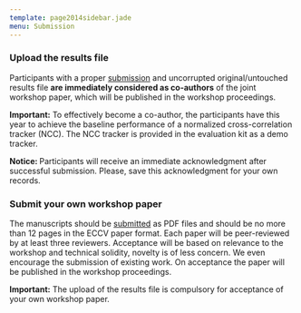 ```yaml
---
template: page2014sidebar.jade
menu: Submission
---
```


### Upload the results file
Participants with a proper [submission](submission_page.html) and uncorrupted original/untouched results file <b>are immediately considered as co-authors</b> of the joint workshop paper, which will be published in the workshop proceedings.

<b>Important:</b> To effectively become a co-author, the participants have this year to achieve the baseline performance of a normalized cross-correlation tracker (NCC). The NCC tracker is provided in the evaluation kit as a demo tracker.

<b>Notice: </b>Participants will receive an immediate acknowledgment after successful submission. Please, save this acknowledgment for your own records. 


### Submit your own workshop paper
The manuscripts should be [submitted](https://cmt.research.microsoft.com/VOT2014/) as PDF files and should be no more than 12 pages in the ECCV paper format. Each paper will be peer-reviewed by at least three reviewers. Acceptance will be based on relevance to the workshop and technical solidity, novelty is of less concern. We even encourage the submission of existing work. On acceptance the paper will be published in the workshop proceedings.

<b>Important:</b> The upload of the results file is compulsory for acceptance of your own workshop paper.